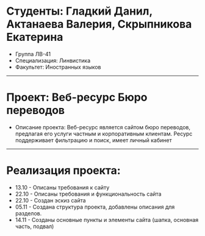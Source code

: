 # Студенты: Гладкий Данил, Актанаева Валерия, Скрыпникова Екатерина
- Группа ЛВ-41
- Специализация: Линвистика
- Факультет: Иностранных языков
---
# Проект: Веб-ресурс Бюро переводов
- Описание проекта: Веб-ресурс является сайтом бюро переводов, предлагая его услуги частным и корпоративным клиентам. Ресурс поддерживает фильтрацию и поиск, имеет личный кабинет
---
# Реализация проекта:
- 13.10 - Описаны требования к сайту
- 22.10 - Описаны требования и функциональность сайта
- 22.10 - Создан эскиз сайта
- 05.11 - Создана структура проекта, добавлены описания для разделов.
- 14.11 - Созданы основные пункты и элементы сайта (шапка, основная часть, подвал)
